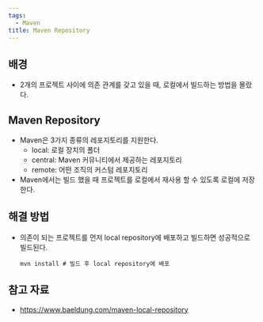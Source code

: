 ```yaml
---
tags:
  - Maven
title: Maven Repository
---
```



## 배경

- 2개의 프로젝트 사이에 의존 관계를 갖고 있을 때, 로컬에서 빌드하는 방법을 몰랐다.

## Maven Repository

- Maven은 3가지 종류의 레포지토리를 지원한다.
  - local: 로컬 장치의 폴더
  - central: Maven 커뮤니티에서 제공하는 레포지토리
  - remote: 어떤 조직의 커스텀 레포지토리
- Maven에서는 빌드 했을 때 프로젝트를 로컬에서 재사용 할 수 있도록 로컬에 저장한다.

## 해결 방법

- 의존이 되는 프로젝트를 먼저 local repository에 배포하고 빌드하면 성공적으로 빌드된다.

  ```shell
  mvn install # 빌드 후 local repository에 배포
  ```

## 참고 자료

- https://www.baeldung.com/maven-local-repository
